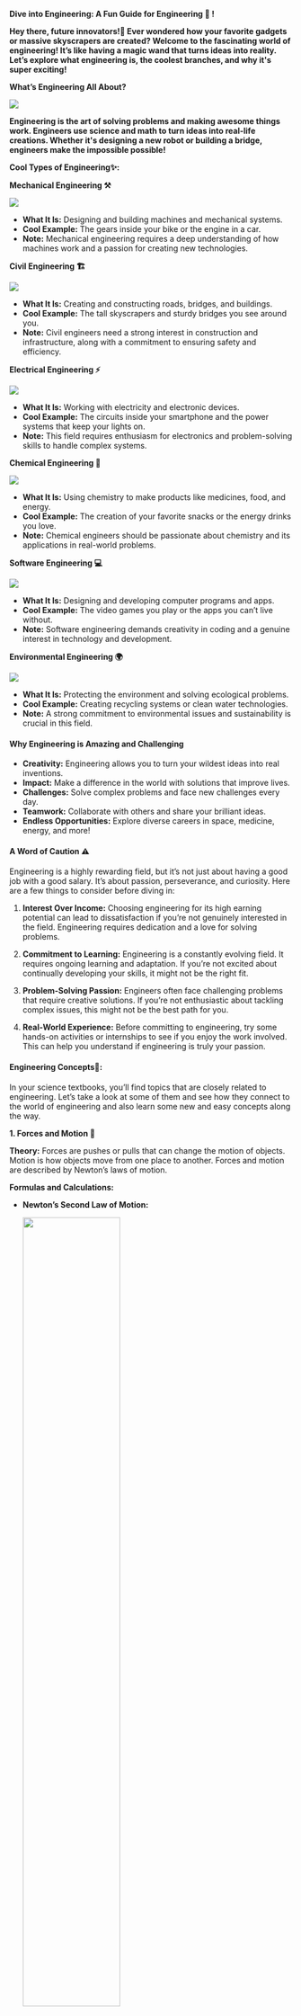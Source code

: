 **Dive into Engineering: A Fun Guide for Engineering 🚀 \!**

**Hey there, future innovators\!🌟 Ever wondered how your favorite gadgets or massive skyscrapers are created? Welcome to the fascinating world of engineering\! It’s like having a magic wand that turns ideas into reality. Let’s explore what engineering is, the coolest branches, and why it's super exciting\!**

**What’s Engineering All About?**

<img src="Images/image 1.png" />

**Engineering is the art of solving problems and making awesome things work. Engineers use science and math to turn ideas into real-life creations. Whether it's designing a new robot or building a bridge, engineers make the impossible possible\!**

**Cool Types of Engineering✨:**


**Mechanical Engineering ⚒️**

<img src="Images/image 2.png" />

* **What It Is:** Designing and building machines and mechanical systems.  
* **Cool Example:** The gears inside your bike or the engine in a car.  
* **Note:** Mechanical engineering requires a deep understanding of how machines work and a passion for creating new technologies.

**Civil Engineering 🏗️**

<img src="Images/image 3.png" />

* **What It Is:** Creating and constructing roads, bridges, and buildings.  
* **Cool Example:** The tall skyscrapers and sturdy bridges you see around you.  
* **Note:** Civil engineers need a strong interest in construction and infrastructure, along with a commitment to ensuring safety and efficiency.

**Electrical Engineering ⚡**

<img src="Images/image 4.png" />

* **What It Is:** Working with electricity and electronic devices.  
* **Cool Example:** The circuits inside your smartphone and the power systems that keep your lights on.  
* **Note:** This field requires enthusiasm for electronics and problem-solving skills to handle complex systems.

**Chemical Engineering 🧪**

<img src="Images/image 5.png" />

* **What It Is:** Using chemistry to make products like medicines, food, and energy.  
* **Cool Example:** The creation of your favorite snacks or the energy drinks you love.  
* **Note:** Chemical engineers should be passionate about chemistry and its applications in real-world problems.

**Software Engineering 💻**

<img src="Images/image 6.png" />

* **What It Is:** Designing and developing computer programs and apps.  
* **Cool Example:** The video games you play or the apps you can’t live without.  
* **Note:** Software engineering demands creativity in coding and a genuine interest in technology and development.

**Environmental Engineering 🌍**

<img src="Images/image 7.png" />

* **What It Is:** Protecting the environment and solving ecological problems.  
* **Cool Example:** Creating recycling systems or clean water technologies.  
* **Note:** A strong commitment to environmental issues and sustainability is crucial in this field.

#### **Why Engineering is Amazing and Challenging**

* **Creativity:** Engineering allows you to turn your wildest ideas into real inventions.  
* **Impact:** Make a difference in the world with solutions that improve lives.  
* **Challenges:** Solve complex problems and face new challenges every day.  
* **Teamwork:** Collaborate with others and share your brilliant ideas.  
* **Endless Opportunities:** Explore diverse careers in space, medicine, energy, and more\!

#### **A Word of Caution ⚠️**

#### 

Engineering is a highly rewarding field, but it’s not just about having a good job with a good salary. It’s about passion, perseverance, and curiosity. Here are a few things to consider before diving in:

1. **Interest Over Income:** Choosing engineering for its high earning potential can lead to dissatisfaction if you’re not genuinely interested in the field. Engineering requires dedication and a love for solving problems.

1. **Commitment to Learning:** Engineering is a constantly evolving field. It requires ongoing learning and adaptation. If you’re not excited about continually developing your skills, it might not be the right fit.

1. **Problem-Solving Passion:** Engineers often face challenging problems that require creative solutions. If you’re not enthusiastic about tackling complex issues, this might not be the best path for you.

1. **Real-World Experience:** Before committing to engineering, try some hands-on activities or internships to see if you enjoy the work involved. This can help you understand if engineering is truly your passion.

   

#### **Engineering Concepts📑:**

In your science textbooks, you’ll find topics that are closely related to engineering. Let’s take a look at some of them and see how they connect to the world of engineering and also learn some new and easy concepts along the way.

 **1\. Forces and Motion 🌌** 

**Theory:** Forces are pushes or pulls that can change the motion of objects. Motion is how objects move from one place to another. Forces and motion are described by Newton’s laws of motion.

**Formulas and Calculations:**

* **Newton’s Second Law of Motion:**    

  <img src="Images/image 8.png" width="60%" />

  * **F** is the force applied (in Newtons, N)  
  * **m** is the mass of the object (in kilograms, kg)  
  * **a** is the acceleration (in meters per second squared, m/s²)

  Example: If you push a cart with a force of 10 N and the cart has a mass of 2 kg, the acceleration is 10N/ 2 kg \= 5 m/s2

* **Gravity Force:**  

  <img src="Images/image 9.png" width="40%" />

  * **g** is the acceleration due to gravity (approximately 9.8 m/s² on Earth)

  Example: A book with a mass of 1 kg has a gravitational force of 1 kg×9.8 m/s2 \= 9.8 N.

* **Friction Force:**  

  <img src="Images/image 10.png" width="50%" />

  * **μ** is the coefficient of friction  
  * **N** is the normal force (the force perpendicular to the surface)

  Example: If the coefficient of friction is 0.5 and the normal force is 10 N, the frictional force is 0.5×10 N=5 N.

         **Distance Covered with Constant Motion:**   

<img src="Images/image 11.png" width="50%" />

* **d** is the distance covered (in meters, m)  
* **v** is the velocity (in meters per second, m/s)  
* **t** is the time (in seconds, s)

       Example: If a car travels at 20 m/s for 10 seconds, the distance covered is

       20 m/s×10 s \= 200 m.

        **Distance Covered with Uniform Acceleration:** 

<img src="Images/image 12.png" width="50%" />

* **v\_i** is the initial velocity (in m/s)  
* **a** is the acceleration (in m/s²)  
* **t** is the time (in seconds, s)

<Img src="Images/image 13.png" width="90%" />

**Engineering Connection:** Engineers use these principles to design and test machines, vehicles, and structures to ensure they work safely and efficiently.

**2\. Simple Machines ⚙️🔧**

**Theory:** Simple machines make work easier by allowing us to apply less force to move objects. They include levers, pulleys, inclined planes, screws, wedges, and gears.

### **Understanding Mechanical Advantage: Making Work Easier**

**Mechanical Advantage (MA)** is a concept used to describe how simple machines make work easier. It measures the factor by which a machine multiplies the force applied to it, allowing you to lift or move a heavier load with less effort.

#### **What is Mechanical Advantage?**

Mechanical Advantage tells us how much a machine increases the force you apply. In simple terms, it’s a way of figuring out how effective a machine is at helping you move or lift things.

**Formulas and Calculations:**

* **Effort Arm and Load Arm:** In a lever, the effort arm is the distance from the fulcrum (pivot point) to where you apply force. The load arm is the distance from the fulcrum to the point where the load (object to be moved) is located.  
  1. **Effort Arm:** The part of the lever where you apply your force. The longer this arm, the less force you need to lift the load.  
  1. **Load Arm:** The part of the lever where the load is placed. The shorter this arm, the more force you need to lift the load.

* **Mechanical Advantage (MA) for Levers:**  
    
  <p>
    <img src="Images/image 14.png" width="50%" />
    <img src="Images/image 15.png" />
  </p>


  Example: If a seesaw has an effort arm of 2 meters and a load arm of 1 meter, the mechanical advantage is 2 m / 1 m \= 2\. This means you can lift a load with half the force by using this lever.


* **Mechanical Advantage for Pulleys:**    A pulley is a device that can increase the magnitude of an effort force. There are many types of pulleys and the mechanical advantages also vary for each of them.

### **Without Pulley**

<img src="Images/image 16.png" />

With no pulley \- the effort force is *similar* to the load \- in opposite direction.

*S \= F                                  (1)* 

*where* 

*S \= effort force (N, lb)* 

*F \= load (N, lb)* 

So, the mechanical advantage will be 1

### **Single Pulley**

#### **Fixed Pulley**

<img src="Images/image 17.png" />

With a single fixed pulley the effort force is *similar* (or more due to efficiency loss) to the load.

*S \= F                                (2)* 

The advantage with the single fixed pulley is that the direction of force is changed \- it is possible to pull down instead of lifting up.

So, the mechanical advantage will be 1

#### **Movable Pulley**

<img src="Images/image 18.png" />

With a single moveable pulley the effort force is *half* (or more due to efficiency loss) of the load.

*S \= 1/2 F                                (3)* 

So the mechanical advantage will be 2

### **Combined Pulleys**

<img src="Images/image 19.png" />

With a combined moveable pulley as above \- the effort force is *half* (or more due to efficiency loss) of the load.

*S \= 1/2 F                               (4)* 

Here, the mechanical advantage will be 2

To understand the concept of mechanical advantages in pulleys we can see this picture:

<img src="Images/image 20.png" />

This demonstrates a few pulley setups. First, we’ll look at pulley system 1\. This is a simple pulley, and in order to keep a weight pulling with 100 N of force up in the air, you have to pull with 100 N. This is because all of the weight of the block creates a tension on that one single rope, and you have to pull with the same force. Since the ratio between weight force and the required force is 1:1, the mechanical advantage is 1\. Pretty easy.

Now in pulley system 2, we’ve added another pulley, one that moves with the weight. Notice how the 100 N force of the weight has been split in two by the presence of two ends of the rope to support the weight instead of just one. The system still balances out, 50+50–100=0, only now half of the tension is diverted to the ceiling, and you only have to pull with 50 N of force to lift 100 N. With a force ratio of 2:1 this time around, you have a mechanical advantage of 2\.

Again, with pulley system 3, we have divided up the force of the weight, but this time, by adding a third pulley and hooking the rope directly on the second pulley, it’s split into thirds. As you probably guessed, this gives us a mechanical advantage of 3\.

**So, Mechanical Advantage for Pulleys**  \=  The **number of loops of the rope**.

* **Efficiency:**    **Efficiency is denoted by η.** 

  <img src="Images/image 21.png" width="40%" />

<Img src="Images/image 22.png" />

**Engineering Connection:** Engineers use simple machines to create complex tools and systems. For instance, cranes use pulleys to lift heavy objects with less effort.

**3\. Energy 🔋**

**Theory:** Energy is the ability to do work. It comes in various forms such as kinetic (energy of motion), potential (stored energy), and thermal (heat energy). Energy cannot be created or destroyed, only transformed from one form to another.

**Formulas and Calculations:**

* **Kinetic Energy (KE):**   

  <img src="Images/image 23.png" />

  * **m** is mass (in kg)  
  * **v** is velocity (in m/s)

  <img src="Images/image 24.png" />

* **Potential Energy (PE):** 

  <img src="Images/image 25.png" />

  * **m** is mass (in kg)  
  * **g** is gravitational acceleration (9.8 m/s²)  
  * **h** is height (in meters)

  Example: A book with a mass of 2 kg on a shelf 5 meters high has a potential energy of 2 kg × 9.8 m/s2 × 5 m= 98 J.

  **Energy Conservation:** The total energy in a closed system remains constant.

**Engineering Connection:** Engineers use these principles to design energy-efficient systems, such as power plants and renewable energy sources, ensuring optimal energy use and conservation.

**4\. Work and Power 💪 ⚡**

**Theory:** Work is done when a force moves an object over a distance. Power is the rate at which work is done.

**Formulas and Calculations:**

* **Work:** 

  <img src="Images/image 26.png" />

  * **W** is the work (in J)  
  * **F** is the force (in N)  
  * **d** is the distance (in m)

  Example: If you push a box with a force of 10 N over a distance of 5 meters, the work done is 10 N × 5 m=50 J.

* **Power:**   

  <p>
    <img src="Images/image 27.jpg" />
    <img src="Images/image 28.png" />
  </p>

  * **P** is the power (in W)  
  * **W** is the work done (in J)  
  * **t** is the time (in s)

  Example: If you do 100 J of work in 10 seconds, the power is 100 J10 s \= 10 W

**Engineering Connection:** Engineers calculate work and power to design machinery, engines, and energy systems that perform tasks efficiently and effectively.

### **Final Thoughts and Conclusion:**

Engineering is an extraordinary field that merges creativity, problem-solving, and technology. By linking the concepts you're learning in your science classes to real-world applications, you’ll realize that these aren’t just abstract ideas but essential tools for shaping and enhancing our world.

**Engineering is more than just solving technical problems; it’s about harnessing a genuine interest and passion for improving lives and making things work better.** As you explore engineering, whether through designing a new app, constructing a bridge, or developing innovative solutions, remember that the journey can be incredibly rewarding if it aligns with what excites you.

The principles you encounter in science—such as forces, energy, and chemical reactions—are foundational to engineering. They help you understand how things work and how you can apply this knowledge to create meaningful and practical solutions.

So, keep exploring and experimenting with what fascinates you the most. Engineering offers endless opportunities to turn ideas into reality and make a significant impact. Embrace the adventure, stay curious, and follow your passion. You might just be the next great engineer inventing something amazing that changes the world\!

By diving into engineering, you're not just learning about technology and science; you're stepping into a world where your creativity and problem-solving skills can lead to groundbreaking innovations. The future is full of possibilities, and your journey in engineering could be the key to discovering something truly incredible.
